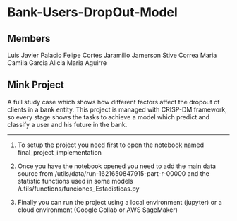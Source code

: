 # Bank-Users-DropOut-Model

## Members
Luis Javier Palacio
Felipe Cortes Jaramillo
Jamerson Stive Correa
Maria Camila Garcia
Alicia Maria Aguirre

## Mink Project

A full study case which shows how different factors affect the dropout of clients in a bank entity. This project is managed with CRISP-DM framework, so every stage shows the tasks to achieve a model which predict and classify a user and his future in the bank.

---

1. To setup the project you need first to open the notebook named final_project_implementation

2. Once you have the notebook opened you need to add the main data source from /utils/data/run-1621650847915-part-r-00000 and the statistic functions used in some models /utils/functions/funciones_Estadisticas.py

3. Finally you can run the project using a local environment (jupyter) or a cloud environment (Google Collab or AWS SageMaker)
